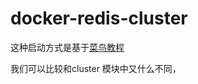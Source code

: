 # docker-redis-cluster

这种启动方式是基于[菜鸟教程](https://www.runoob.com/docker/docker-redis-cluster.html)

我们可以比较和cluster 模块中又什么不同，